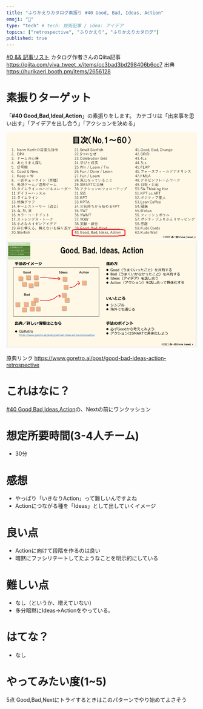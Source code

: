 ```yaml
---
title: "ふりかえりカタログ素振り #40 Good, Bad, Ideas, Action" 
emoji: "🍣"
type: "tech" # tech: 技術記事 / idea: アイデア
topics: ["retrospective", "ふりかえり", "ふりかえりカタログ"]
published: true
---
```


[#0 && 記事リスト](/datsuns/articles/retrospective-su-bu-ri-0.md)
カタログ作者さんのQiita記事
https://qiita.com/viva_tweet_x/items/cc3bad3bd298406b6cc7
出典
https://hurikaeri.booth.pm/items/2656128

# 素振りターゲット

「**\#40 Good,Bad,Ideal,Action**」の素振りをします。
カテゴリは「出来事を思い出す」「アイデアを出し合う」「アクションを決める」

![target](/images/retrospective-su-bu-ri/40-target.png)
![pattern](/images/retrospective-su-bu-ri/40-pattern.png)

原典リンク
https://www.goretro.ai/post/good-bad-ideas-action-retrospective


# これはなに？

[#40 Good,Bad,Ideas,Action](/datsuns/articles/retrospective-su-bu-ri-40-good-bad-ideas-action.md)の、Nextの前にワンクッション

# 想定所要時間(3-4人チーム)

* 30分

# 感想

* やっぱり「いきなりAction」って難しいんですよね
* Actionにつながる種を「Ideas」として出していくイメージ

# 良い点

* Actionに向けて段階を作るのは良い
* 暗黙にファシリテートしてたようなことを明示的にしている

# 難しい点

* なし（というか、増えていない）
* 多分暗黙にIdeas→Actionをやっている。

# はてな？

* なし

# やってみたい度(1~5)

5点
Good,Bad,Nextにトライするときはこのパターンでやり始めてよさそう
